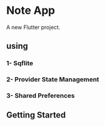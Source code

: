 # Note App

A new Flutter project.
## using 
### 1- Sqflite
### 2- Provider State Management
### 3- Shared Preferences


## Getting Started




